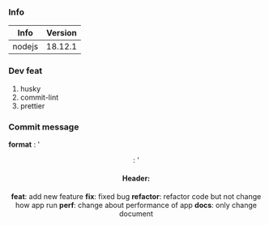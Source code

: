 ### Info

| Info   | Version |
| ------ | ------- |
| nodejs | 18.12.1 |

### Dev feat

1. husky
2. commit-lint
3. prettier

### Commit message

**format** : '<header>: <message>'

#### Header:

**feat**: add new feature
**fix**: fixed bug
**refactor**: refactor code but not change how app run
**perf**: change about performance of app
**docs**: only change document
